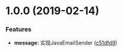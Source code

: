 # 1.0.0 (2019-02-14)


### Features

* **message:** 实现JavaEmailSender ([c51dfd9](https://github.com/share-zone/message-domain/commit/c51dfd9))



